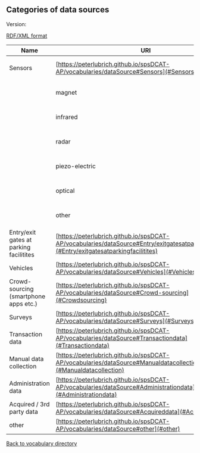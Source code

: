 ## Categories of data sources

Version:

[RDF/XML format](www.google.com)

Name | URI | Detail | URI 
---- | --- | ------ | ---
<a name="Sensors"></a> Sensors  | [https://peterlubrich.github.io/spsDCAT-AP/vocabularies/dataSource#Sensors](#Sensors) | <a name="RFID"></a> RFID | [https://peterlubrich.github.io/spsDCAT-AP/vocabularies/dataSource#RFID](#RFID)
 |  | <a name="magnet"></a> magnet | [https://peterlubrich.github.io/spsDCAT-AP/vocabularies/dataSource#magnet](#magnet)
 |  | <a name="infrared"></a> infrared | [https://peterlubrich.github.io/spsDCAT-AP/vocabularies/dataSource#infrared](#infrared)
 |  | <a name="radar"></a> radar | [https://peterlubrich.github.io/spsDCAT-AP/vocabularies/dataSource#radar](#radar)
 |  | <a name="piezoelectric"></a> piezo-electric | [https://peterlubrich.github.io/spsDCAT-AP/vocabularies/dataSource#piezoelectric](#piezoelectric)
 |  | <a name="optical"></a> optical | [https://peterlubrich.github.io/spsDCAT-AP/vocabularies/dataSource#optical](#optical)
 |  | <a name="other"></a> other | [https://peterlubrich.github.io/spsDCAT-AP/vocabularies/dataSource#other](#other)
<a name="Entry/exitgatesatparkingfacilitites"></a> Entry/exit gates at parking facilitites  | [https://peterlubrich.github.io/spsDCAT-AP/vocabularies/dataSource#Entry/exitgatesatparkingfacilitites](#Entry/exitgatesatparkingfacilitites) | <a name=""></a>  | [https://peterlubrich.github.io/spsDCAT-AP/vocabularies/dataSource#](#)
<a name="Vehicles"></a> Vehicles | [https://peterlubrich.github.io/spsDCAT-AP/vocabularies/dataSource#Vehicles](#Vehicles) | <a name=""></a>  | [https://peterlubrich.github.io/spsDCAT-AP/vocabularies/dataSource#](#)
<a name="Crowdsourcing"></a> Crowd-sourcing (smartphone apps etc.) | [https://peterlubrich.github.io/spsDCAT-AP/vocabularies/dataSource#Crowd-sourcing](#Crowdsourcing) |  |   
<a name="Surveys"></a> Surveys | [https://peterlubrich.github.io/spsDCAT-AP/vocabularies/dataSource#Surveys](#Surveys) |  |  
<a name="Transactiondata"></a> Transaction data | [https://peterlubrich.github.io/spsDCAT-AP/vocabularies/dataSource#Transactiondata](#Transactiondata) |  |  
<a name="Manualdatacollection"></a> Manual data collection | [https://peterlubrich.github.io/spsDCAT-AP/vocabularies/dataSource#Manualdatacollection](#Manualdatacollection) |  |  
<a name="Administrationdata"></a> Administration data | [https://peterlubrich.github.io/spsDCAT-AP/vocabularies/dataSource#Administrationdata](#Administrationdata) |  |  
<a name="Acquireddata"></a> Acquired / 3rd party data | [https://peterlubrich.github.io/spsDCAT-AP/vocabularies/dataSource#Acquireddata](#Acquireddata) |  |  
<a name="other"></a> other | [https://peterlubrich.github.io/spsDCAT-AP/vocabularies/dataSource#other](#other) |  |  


[Back to vocabulary directory](https://peterlubrich.github.io/spsDCAT-AP/vocabularies/)
